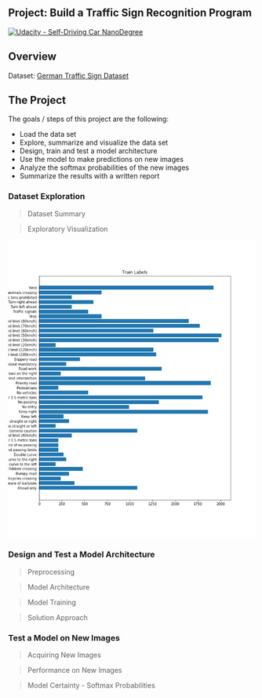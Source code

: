 ## Project: Build a Traffic Sign Recognition Program
[![Udacity - Self-Driving Car NanoDegree](https://s3.amazonaws.com/udacity-sdc/github/shield-carnd.svg)](http://www.udacity.com/drive)

Overview
---
Dataset: [German Traffic Sign Dataset](http://benchmark.ini.rub.de/?section=gtsrb&subsection=dataset)

The Project
---
The goals / steps of this project are the following:
* Load the data set
* Explore, summarize and visualize the data set
* Design, train and test a model architecture
* Use the model to make predictions on new images
* Analyze the softmax probabilities of the new images
* Summarize the results with a written report

### Dataset Exploration

> Dataset Summary


> Exploratory Visualization

![TrainLabels](output_images/TrainLabels.jpg "Train Labels")


### Design and Test a Model Architecture

> Preprocessing

> Model Architecture

> Model Training

> Solution Approach


### Test a Model on New Images

> Acquiring New Images

> Performance on New Images

> Model Certainty - Softmax Probabilities



